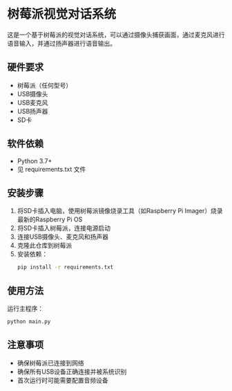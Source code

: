 # 树莓派视觉对话系统

这是一个基于树莓派的视觉对话系统，可以通过摄像头捕获画面，通过麦克风进行语音输入，并通过扬声器进行语音输出。

## 硬件要求

- 树莓派（任何型号）
- USB摄像头
- USB麦克风
- USB扬声器
- SD卡

## 软件依赖

- Python 3.7+
- 见 requirements.txt 文件

## 安装步骤

1. 将SD卡插入电脑，使用树莓派镜像烧录工具（如Raspberry Pi Imager）烧录最新的Raspberry Pi OS
2. 将SD卡插入树莓派，连接电源启动
3. 连接USB摄像头、麦克风和扬声器
4. 克隆此仓库到树莓派
5. 安装依赖：
   ```bash
   pip install -r requirements.txt
   ```

## 使用方法

运行主程序：
```bash
python main.py
```

## 注意事项

- 确保树莓派已连接到网络
- 确保所有USB设备正确连接并被系统识别
- 首次运行时可能需要配置音频设备 